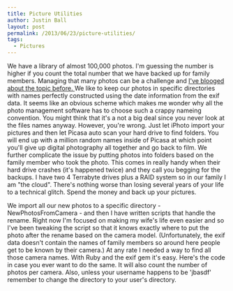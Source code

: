 ```yaml
---
title: Picture Utilities
author: Justin Ball
layout: post
permalink: /2013/06/23/picture-utilities/
tags:
  - Pictures
---
```


<p>We have a library of almost 100,000 photos. I'm guessing the number is higher if you count the total number that we have backed up for family members. Managing that many photos can be a challenge and
<a href="http://www.justinball.com/2007/09/24/how-to-manage-60000-digital-photos/">I've blooged about the topic before. </a> We like to keep our photos in specific directories with names perfectly constructed
using the date information from the exif data. It seems like an obvious scheme which makes me wonder why all the photo management software has to choose such a crappy nameing convention. You might think
that it's a not a big deal since you never look at the files names anyway. However, you're wrong. Just let iPhoto import your pictures and then let Picasa auto scan your hard drive to find folders. You will end up with a
million random names inside of Picasa at which point you'll give up digital photography all together and go back to film. We further complicate the issue by putting photos into folders based on the family member who took the photo.
This comes in really handy when their hard drive crashes (it's happened twice) and they call you begging for the backups. I have two 4 Terrabyte drives plus a RAID system so in our family I am "the cloud". There's nothing worse than losing
several years of your life to a technical glitch. Spend the money and back up your pictures.</p>
<p>We import all our new photos to a specific directory - NewPhotosFromCamera - and then I have written scripts that handle the rename. Right now I'm focused on making my wife's life even easier and so I've been tweaking the
  script so that it knows exactly where to put the photo after the rename based on the camera model. (Unfortunately, the exif data doesn't contain the names of family members so around here people get to be known by their camera.) At any rate
  I needed a way to find all those camera names. With Ruby and the exif gem it's easy. Here's the code in case you ever want to do the same. It will also count the number of photos per camera. Also, unless your username happens to be 'jbasdf'
  remember to change the directory to your user's directory.</p>
<script src="https://gist.github.com/jbasdf/5846991.js"></script>